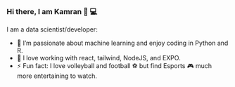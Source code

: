### Hi there, I am Kamran 👋 :computer:

I am a data scientist/developer:

- 🔭 I’m passionate about machine learning and enjoy coding in Python and R.
- 🌱 I love working with react, tailwind, NodeJS, and EXPO.
- ⚡ Fun fact: I love volleyball and football :soccer: but find Esports :video_game: much more entertaining to watch.



